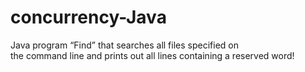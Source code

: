 # concurrency-Java

Java program “Find” that searches all files specified on  
the command line and prints out all lines containing a reserved word!

